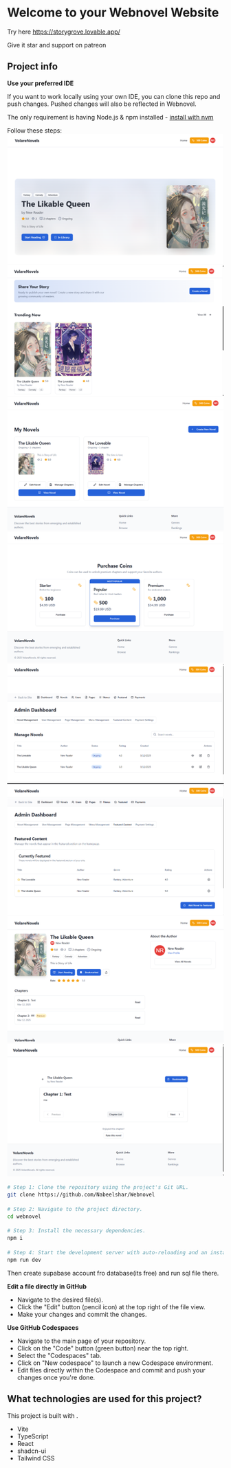 # Welcome to your Webnovel Website

Try here 
https://storygrove.lovable.app/

Give it star and support on patreon 

## Project info

**Use your preferred IDE**

If you want to work locally using your own IDE, you can clone this repo and push changes. Pushed changes will also be reflected in Webnovel.

The only requirement is having Node.js & npm installed - [install with nvm](https://github.com/nvm-sh/nvm#installing-and-updating)

Follow these steps:
![Screenshot 1](Screenshot%202025-03-12%20172150.png)
![Screenshot 2](Screenshot%202025-03-12%20172200.png)
![Screenshot 3](Screenshot%202025-03-12%20172212.png)
![Screenshot 4](Screenshot%202025-03-12%20172226.png)
![Screenshot 5](Screenshot%202025-03-12%20172247.png)
![Screenshot 6](Screenshot%202025-03-12%20172333.png)
![Screenshot 7](Screenshot%202025-03-12%20172357.png)
![Screenshot 8](Screenshot%202025-03-12%20172407.png)
```sh
# Step 1: Clone the repository using the project's Git URL.
git clone https://github.com/Nabeelshar/Webnovel

# Step 2: Navigate to the project directory.
cd webnovel

# Step 3: Install the necessary dependencies.
npm i

# Step 4: Start the development server with auto-reloading and an instant preview.
npm run dev
```
Then create supabase account fro database(its free)
and run sql file there.

**Edit a file directly in GitHub**

- Navigate to the desired file(s).
- Click the "Edit" button (pencil icon) at the top right of the file view.
- Make your changes and commit the changes.

**Use GitHub Codespaces**

- Navigate to the main page of your repository.
- Click on the "Code" button (green button) near the top right.
- Select the "Codespaces" tab.
- Click on "New codespace" to launch a new Codespace environment.
- Edit files directly within the Codespace and commit and push your changes once you're done.

## What technologies are used for this project?

This project is built with .

- Vite
- TypeScript
- React
- shadcn-ui
- Tailwind CSS


